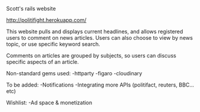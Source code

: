 Scott's rails website

http://politifight.herokuapp.com/


This website pulls and displays current headlines, and allows registered users to comment on news articles.
Users can also choose to view by news topic, or use specific keyword search.

Comments on articles are grouped by subjects, so users can discuss specific aspects of an article.


Non-standard gems used:
-httparty
-figaro
-cloudinary


To be added:
-Notifications
-Integrating more APIs (politifact, reuters, BBC... etc)

Wishlist:
-Ad space & monetization